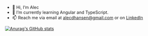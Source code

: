 - 👋 Hi, I’m Alec 
- 🌱 I’m currently learning Angular and TypeScript.
- 📫 Reach me via email at alecdhansen@gmail.com or on [LinkedIn](https://www.linkedin.com/in/alecdhansen/)

[![Anurag's GitHub stats](https://github-readme-stats.vercel.app/api?username=alecdhansen)](https://github.com/anuraghazra/github-readme-stats)

<!---
alecdhansen/alecdhansen is a ✨ special ✨ repository because its `README.md` (this file) appears on your GitHub profile.
You can click the Preview link to take a look at your changes.
--->
